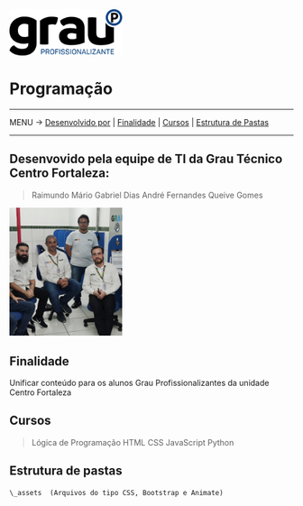 <img src="_assets/logo.svg" alt="Texto Alternativo" width="200px">

# Programação

-----

MENU -> [Desenvolvido por](#desenvolvido-por) | [Finalidade](#finalidade) | [Cursos](#cursos) | [Estrutura de Pastas](#estrutura-de-pastas)

-----

<a name="desenvolvido-por"></a>
## Desenvovido pela equipe de TI da Grau Técnico Centro Fortaleza:
> Raimundo Mário
> Gabriel Dias
> André Fernandes
> Queive Gomes
<img src="_assets/equipe_ti.png" alt="Texto Alternativo" width="200px">

<a name="finalidade"></a>
## Finalidade
Unificar conteúdo para os alunos Grau Profissionalizantes da unidade Centro Fortaleza

<a name="cursos"></a>
## Cursos
> Lógica de Programação
> HTML
> CSS
> JavaScript
> Python

<a name="estrutura-de-pastas"></a>
## Estrutura de pastas

```
\_assets  (Arquivos do tipo CSS, Bootstrap e Animate)

```